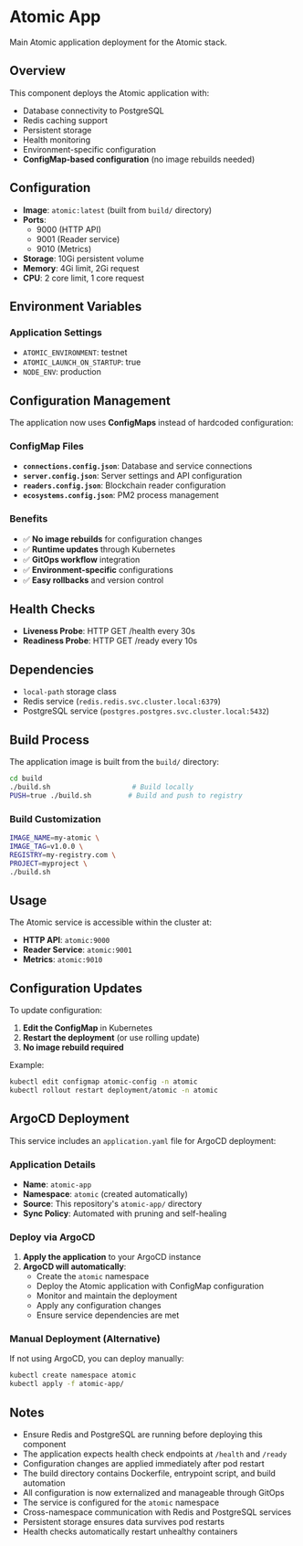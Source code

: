 # Atomic App

Main Atomic application deployment for the Atomic stack.

## Overview

This component deploys the Atomic application with:
- Database connectivity to PostgreSQL
- Redis caching support
- Persistent storage
- Health monitoring
- Environment-specific configuration
- **ConfigMap-based configuration** (no image rebuilds needed)

## Configuration

- **Image**: `atomic:latest` (built from `build/` directory)
- **Ports**: 
  - 9000 (HTTP API)
  - 9001 (Reader service)
  - 9010 (Metrics)
- **Storage**: 10Gi persistent volume
- **Memory**: 4Gi limit, 2Gi request
- **CPU**: 2 core limit, 1 core request

## Environment Variables

### Application Settings
- `ATOMIC_ENVIRONMENT`: testnet
- `ATOMIC_LAUNCH_ON_STARTUP`: true
- `NODE_ENV`: production

## Configuration Management

The application now uses **ConfigMaps** instead of hardcoded configuration:

### ConfigMap Files
- **`connections.config.json`**: Database and service connections
- **`server.config.json`**: Server settings and API configuration  
- **`readers.config.json`**: Blockchain reader configuration
- **`ecosystems.config.json`**: PM2 process management

### Benefits
- ✅ **No image rebuilds** for configuration changes
- ✅ **Runtime updates** through Kubernetes
- ✅ **GitOps workflow** integration
- ✅ **Environment-specific** configurations
- ✅ **Easy rollbacks** and version control

## Health Checks

- **Liveness Probe**: HTTP GET /health every 30s
- **Readiness Probe**: HTTP GET /ready every 10s

## Dependencies

- `local-path` storage class
- Redis service (`redis.redis.svc.cluster.local:6379`)
- PostgreSQL service (`postgres.postgres.svc.cluster.local:5432`)

## Build Process

The application image is built from the `build/` directory:

```bash
cd build
./build.sh                    # Build locally
PUSH=true ./build.sh         # Build and push to registry
```

### Build Customization
```bash
IMAGE_NAME=my-atomic \
IMAGE_TAG=v1.0.0 \
REGISTRY=my-registry.com \
PROJECT=myproject \
./build.sh
```

## Usage

The Atomic service is accessible within the cluster at:
- **HTTP API**: `atomic:9000`
- **Reader Service**: `atomic:9001`
- **Metrics**: `atomic:9010`

## Configuration Updates

To update configuration:

1. **Edit the ConfigMap** in Kubernetes
2. **Restart the deployment** (or use rolling update)
3. **No image rebuild required**

Example:
```bash
kubectl edit configmap atomic-config -n atomic
kubectl rollout restart deployment/atomic -n atomic
```

## ArgoCD Deployment

This service includes an `application.yaml` file for ArgoCD deployment:

### Application Details
- **Name**: `atomic-app`
- **Namespace**: `atomic` (created automatically)
- **Source**: This repository's `atomic-app/` directory
- **Sync Policy**: Automated with pruning and self-healing

### Deploy via ArgoCD
1. **Apply the application** to your ArgoCD instance
2. **ArgoCD will automatically**:
   - Create the `atomic` namespace
   - Deploy the Atomic application with ConfigMap configuration
   - Monitor and maintain the deployment
   - Apply any configuration changes
   - Ensure service dependencies are met

### Manual Deployment (Alternative)
If not using ArgoCD, you can deploy manually:
```bash
kubectl create namespace atomic
kubectl apply -f atomic-app/
```

## Notes

- Ensure Redis and PostgreSQL are running before deploying this component
- The application expects health check endpoints at `/health` and `/ready`
- Configuration changes are applied immediately after pod restart
- The build directory contains Dockerfile, entrypoint script, and build automation
- All configuration is now externalized and manageable through GitOps
- The service is configured for the `atomic` namespace
- Cross-namespace communication with Redis and PostgreSQL services
- Persistent storage ensures data survives pod restarts
- Health checks automatically restart unhealthy containers

